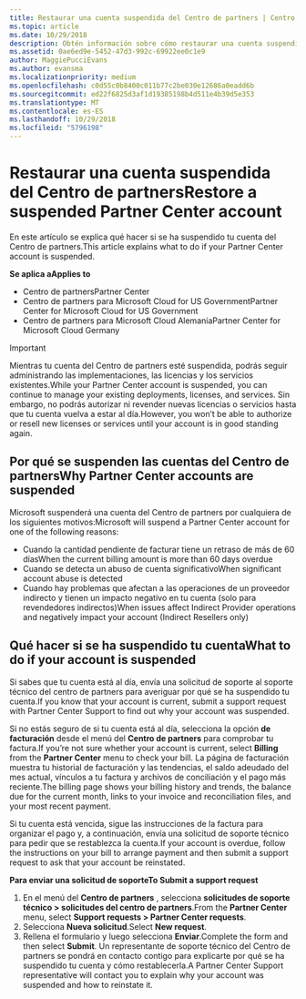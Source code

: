```yaml
---
title: Restaurar una cuenta suspendida del Centro de partners | Centro de partners
ms.topic: article
ms.date: 10/29/2018
description: Obtén información sobre cómo restaurar una cuenta suspendida del Centro de partners, por qué se produce la suspensión de la cuenta de partner y cómo puedes usar tu cuenta durante la suspensión.
ms.assetid: 0ae6ed9e-5452-47d3-992c-69922ee0c1e9
author: MaggiePucciEvans
ms.author: evansma
ms.localizationpriority: medium
ms.openlocfilehash: c0d55c0b8400c011b77c2be030e12686a0eadd6b
ms.sourcegitcommit: ed22f6825d3af1d19385198b4d511e4b39d5e353
ms.translationtype: MT
ms.contentlocale: es-ES
ms.lasthandoff: 10/29/2018
ms.locfileid: "5796198"
---
```

# <a name="restore-a-suspended-partner-center-account"></a><span data-ttu-id="f0b3b-103">Restaurar una cuenta suspendida del Centro de partners</span><span class="sxs-lookup"><span data-stu-id="f0b3b-103">Restore a suspended Partner Center account</span></span>

<span data-ttu-id="f0b3b-104">En este artículo se explica qué hacer si se ha suspendido tu cuenta del Centro de partners.</span><span class="sxs-lookup"><span data-stu-id="f0b3b-104">This article explains what to do if your Partner Center account is suspended.</span></span>

**<span data-ttu-id="f0b3b-105">Se aplica a</span><span class="sxs-lookup"><span data-stu-id="f0b3b-105">Applies to</span></span>**

-  <span data-ttu-id="f0b3b-106">Centro de partners</span><span class="sxs-lookup"><span data-stu-id="f0b3b-106">Partner Center</span></span>
-  <span data-ttu-id="f0b3b-107">Centro de partners para Microsoft Cloud for US Government</span><span class="sxs-lookup"><span data-stu-id="f0b3b-107">Partner Center for Microsoft Cloud for US Government</span></span>
-  <span data-ttu-id="f0b3b-108">Centro de partners para Microsoft Cloud Alemania</span><span class="sxs-lookup"><span data-stu-id="f0b3b-108">Partner Center for Microsoft Cloud Germany</span></span>

> [!IMPORTANT]  
> <span data-ttu-id="f0b3b-109">Mientras tu cuenta del Centro de partners esté suspendida, podrás seguir administrando las implementaciones, las licencias y los servicios existentes.</span><span class="sxs-lookup"><span data-stu-id="f0b3b-109">While your Partner Center account is suspended, you can continue to manage your existing deployments, licenses, and services.</span></span> <span data-ttu-id="f0b3b-110">Sin embargo, no podrás autorizar ni revender nuevas licencias o servicios hasta que tu cuenta vuelva a estar al día.</span><span class="sxs-lookup"><span data-stu-id="f0b3b-110">However, you won’t be able to authorize or resell new licenses or services until your account is in good standing again.</span></span>

## <a name="why-partner-center-accounts-are-suspended"></a><span data-ttu-id="f0b3b-111">Por qué se suspenden las cuentas del Centro de partners</span><span class="sxs-lookup"><span data-stu-id="f0b3b-111">Why Partner Center accounts are suspended</span></span>

<span data-ttu-id="f0b3b-112">Microsoft suspenderá una cuenta del Centro de partners por cualquiera de los siguientes motivos:</span><span class="sxs-lookup"><span data-stu-id="f0b3b-112">Microsoft will suspend a Partner Center account for one of the following reasons:</span></span>

- <span data-ttu-id="f0b3b-113">Cuando la cantidad pendiente de facturar tiene un retraso de más de 60 días</span><span class="sxs-lookup"><span data-stu-id="f0b3b-113">When the current billing amount is more than 60 days overdue</span></span> 
- <span data-ttu-id="f0b3b-114">Cuando se detecta un abuso de cuenta significativo</span><span class="sxs-lookup"><span data-stu-id="f0b3b-114">When significant account abuse is detected</span></span>
- <span data-ttu-id="f0b3b-115">Cuando hay problemas que afectan a las operaciones de un proveedor indirecto y tienen un impacto negativo en tu cuenta (solo para revendedores indirectos)</span><span class="sxs-lookup"><span data-stu-id="f0b3b-115">When issues affect Indirect Provider operations and negatively impact your account (Indirect Resellers only)</span></span>

## <a name="what-to-do-if-your-account-is-suspended"></a><span data-ttu-id="f0b3b-116">Qué hacer si se ha suspendido tu cuenta</span><span class="sxs-lookup"><span data-stu-id="f0b3b-116">What to do if your account is suspended</span></span>

<span data-ttu-id="f0b3b-117">Si sabes que tu cuenta está al día, envía una solicitud de soporte al soporte técnico del centro de partners para averiguar por qué se ha suspendido tu cuenta.</span><span class="sxs-lookup"><span data-stu-id="f0b3b-117">If you know that your account is current, submit a support request with Partner Center Support to find out why your account was suspended.</span></span> 

<span data-ttu-id="f0b3b-118">Si no estás seguro de si tu cuenta está al día, selecciona la opción **de facturación** desde el menú del **Centro de partners** para comprobar tu factura.</span><span class="sxs-lookup"><span data-stu-id="f0b3b-118">If you’re not sure whether your account is current, select **Billing** from the **Partner Center** menu to check your bill.</span></span> <span data-ttu-id="f0b3b-119">La página de facturación muestra tu historial de facturación y las tendencias, el saldo adeudado del mes actual, vínculos a tu factura y archivos de conciliación y el pago más reciente.</span><span class="sxs-lookup"><span data-stu-id="f0b3b-119">The billing page shows your billing history and trends, the balance due for the current month, links to your invoice and reconciliation files, and your most recent payment.</span></span>

<span data-ttu-id="f0b3b-120">Si tu cuenta está vencida, sigue las instrucciones de la factura para organizar el pago y, a continuación, envía una solicitud de soporte técnico para pedir que se restablezca la cuenta.</span><span class="sxs-lookup"><span data-stu-id="f0b3b-120">If your account is overdue, follow the instructions on your bill to arrange payment and then submit a support request to ask that your account be reinstated.</span></span> 

**<span data-ttu-id="f0b3b-121">Para enviar una solicitud de soporte</span><span class="sxs-lookup"><span data-stu-id="f0b3b-121">To Submit a support request</span></span>**

1.  <span data-ttu-id="f0b3b-122">En el menú del **Centro de partners** , selecciona **solicitudes de soporte técnico > solicitudes del centro de partners**.</span><span class="sxs-lookup"><span data-stu-id="f0b3b-122">From the **Partner Center** menu, select **Support requests > Partner Center requests**.</span></span>
2.  <span data-ttu-id="f0b3b-123">Selecciona **Nueva solicitud**.</span><span class="sxs-lookup"><span data-stu-id="f0b3b-123">Select **New request**.</span></span> 
3.  <span data-ttu-id="f0b3b-124">Rellena el formulario y luego selecciona **Enviar**.</span><span class="sxs-lookup"><span data-stu-id="f0b3b-124">Complete the form and then select **Submit**.</span></span> <span data-ttu-id="f0b3b-125">Un representante de soporte técnico del Centro de partners se pondrá en contacto contigo para explicarte por qué se ha suspendido tu cuenta y cómo restablecerla.</span><span class="sxs-lookup"><span data-stu-id="f0b3b-125">A Partner Center Support representative will contact you to explain why your account was suspended and how to reinstate it.</span></span>




